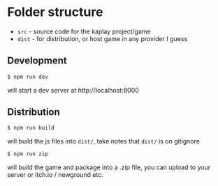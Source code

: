 # Folder structure

- `src` - source code for the kaplay project/game
- `dist` - for distribution, or host game in any provider I guess


## Development

```sh
$ npm run dev
```

will start a dev server at http://localhost:8000

## Distribution

```sh
$ npm run build
```

will build the js files into `dist/`, take notes that `dist/` is on gitignore

```sh
$ npm run zip
```

will build the game and package into a .zip file, you can upload to your server or itch.io / newground etc.